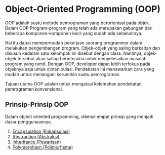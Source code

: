 # Object-Oriented Programming (OOP)

OOP adalah suatu metode pemrograman yang berorientasi pada objek. Dalam OOP Program-program yang telah ada merupakan gabungan dari beberapa komponen-komponen kecil yang sudah ada sebelumnya. 

Hal itu dapat mempermudah pekerjaan seorang programmer dalam melakukan pengembangan program. Objek-objek yang saling berkaitan dan disusun kedalam satu kelompok ini disebut dengan class. Nantinya, objek-objek tersebut akan saling berinteraksi untuk menyelesaikan masalah program yang rumit. Dengan OOP, developer dapat lebih terfokus pada objeknya saja untuk dimanipulasi. Pendekatan ini menawarkan cara yang mudah untuk menangani kerumitan suatu pemrograman.

Tujuan utama OOP adalah untuk mengatasi kelemahan pendekatan pemrograman konvensional.

## Prinsip-Prinsip OOP

Dalam object oriented programming, dikenal empat prinsip yang menjadi dasar penggunaannya.

1. [Encapsulation (Enkapsulasi)](./01-Encapsulation/readme.md)
2. [Abstraction (Abstraksi)](./02-Abstraction/readme.md)
3. [Inheritance (Pewarisan)](./03-Inheritance/readme.md)
4. [Polymorphism (Polimorfisme)](./04-Polymorphism/readme.md)